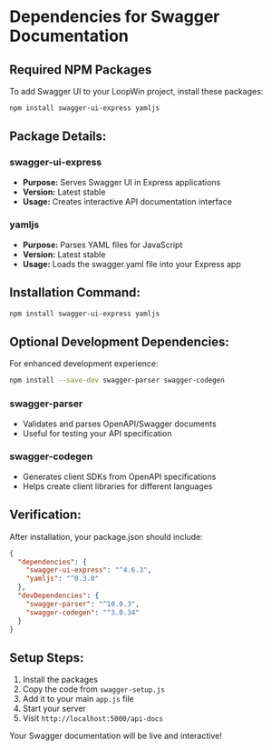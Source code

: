 # Dependencies for Swagger Documentation

## Required NPM Packages

To add Swagger UI to your LoopWin project, install these packages:

```bash
npm install swagger-ui-express yamljs
```

## Package Details:

### swagger-ui-express
- **Purpose:** Serves Swagger UI in Express applications
- **Version:** Latest stable
- **Usage:** Creates interactive API documentation interface

### yamljs
- **Purpose:** Parses YAML files for JavaScript
- **Version:** Latest stable  
- **Usage:** Loads the swagger.yaml file into your Express app

## Installation Command:

```bash
npm install swagger-ui-express yamljs
```

## Optional Development Dependencies:

For enhanced development experience:

```bash
npm install --save-dev swagger-parser swagger-codegen
```

### swagger-parser
- Validates and parses OpenAPI/Swagger documents
- Useful for testing your API specification

### swagger-codegen  
- Generates client SDKs from OpenAPI specifications
- Helps create client libraries for different languages

## Verification:

After installation, your package.json should include:

```json
{
  "dependencies": {
    "swagger-ui-express": "^4.6.3",
    "yamljs": "^0.3.0"
  },
  "devDependencies": {
    "swagger-parser": "^10.0.3",
    "swagger-codegen": "^3.0.34"
  }
}
```

## Setup Steps:

1. Install the packages
2. Copy the code from `swagger-setup.js`
3. Add it to your main `app.js` file
4. Start your server
5. Visit `http://localhost:5000/api-docs`

Your Swagger documentation will be live and interactive!
